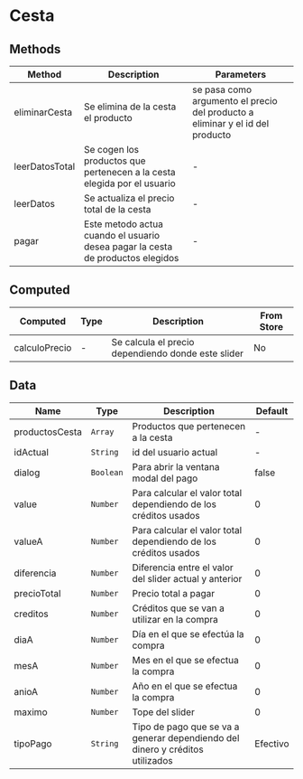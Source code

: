 # Cesta

## Methods

<!-- @vuese:Cesta:methods:start -->
|Method|Description|Parameters|
|---|---|---|
|eliminarCesta|Se elimina de la cesta el producto|se pasa como argumento el precio del producto a eliminar y el id del producto|
|leerDatosTotal|Se cogen los productos que pertenecen a la cesta elegida por el usuario|-|
|leerDatos|Se actualiza el precio total de la cesta|-|
|pagar|Este metodo actua cuando el usuario desea pagar la cesta de productos elegidos|-|

<!-- @vuese:Cesta:methods:end -->


## Computed

<!-- @vuese:Cesta:computed:start -->
|Computed|Type|Description|From Store|
|---|---|---|---|
|calculoPrecio|-|Se calcula el precio dependiendo donde este slider|No|

<!-- @vuese:Cesta:computed:end -->


## Data

<!-- @vuese:Cesta:data:start -->
|Name|Type|Description|Default|
|---|---|---|---|
|productosCesta|`Array`|Productos que pertenecen a la cesta|-|
|idActual|`String`|id del usuario actual|-|
|dialog|`Boolean`|Para abrir la ventana modal del pago|false|
|value|`Number`|Para calcular el valor total dependiendo de los créditos usados|0|
|valueA|`Number`|Para calcular el valor total dependiendo de los créditos usados|0|
|diferencia|`Number`|Diferencia entre el valor del slider actual y anterior|0|
|precioTotal|`Number`|Precio total a pagar|0|
|creditos|`Number`|Créditos que se van a utilizar en la compra|0|
|diaA|`Number`|Día en el que se efectúa la compra|0|
|mesA|`Number`|Mes en el que se efectua la compra|0|
|anioA|`Number`|Año en el que se efectua la compra|0|
|maximo|`Number`|Tope del slider|0|
|tipoPago|`String`|Tipo de pago que se va a generar dependiendo del dinero y créditos utilizados|Efectivo|

<!-- @vuese:Cesta:data:end -->


